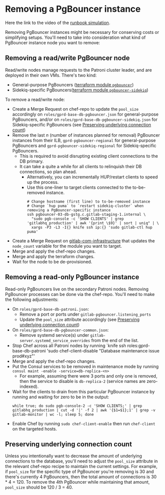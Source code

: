 # Removing a PgBouncer instance

Here the link to the video of the [runbook simulation](https://youtu.be/BGheMAGOR48).

Removing PgBouncer instances might be necessary for conserving costs or simplifying setups.
You'll need to take into consideration what kind of PgBouncer instance node you want to remove:

## Removing a read/write PgBouncer node

Read/write nodes manage requests to the Patroni cluster leader, and  are
deployed in their own VMs. There's two kind:

- General-purpose PgBouncers ([terraform module
  `pgbouncer`](https://ops.gitlab.net/gitlab-com/gitlab-com-infrastructure/blob/021bcfc4d0c3fd425bdfc69ab2139a6033cdbfd2/environments/gprd/main.tf#L665-689))
- Sidekiq-specific PgBouncers([terraform module
  `pgbouncer-sidekiq`](https://ops.gitlab.net/gitlab-com/gitlab-com-infrastructure/blob/master/environments/gprd/main.tf#L713-737))

To remove a read/write node:

- Create a Merge Request on chef-repo to update the `pool_size` accordingly on
  `roles/gprd-base-db-pgbouncer.json` for general-purpose PgBouncers, and/or on
  `roles/gprd-base-db-pgbouncer-sidekiq.json` for Sidekiq-specific PgBouncers
  (see [Preserving underlying connection
  count](#preserving-underlying-connection-count))
- Remove the last _n_ (number of instances planned for removal) PgBouncer instances from their ILB,
  `gprd-pgbouncer-regional` for general-purpose PgBouncers and
  `gprd-pgbouncer-sidekiq-regional` for Sidekiq-specific PgBouncers.
  - This is required to avoid disrupting existing client connections to the DB primary.
  - It can take a quite a while for all clients to relinquish their DB connections, so plan ahead.
    - Alternatively, you can incrementally HUP/restart clients to speed up the process.
    - Use this one-liner to target clients connected to the to-be-removed instance.
      ```
      # Change hostname (first line) to to-be-removed instance
      # Change `hup puma` to `restart sidekiq-cluster` when removing a PgBouncer-specific instance
      ssh pgbouncer-03-db-gstg.c.gitlab-staging-1.internal \
        "sudo pgb-console -c 'SHOW CLIENTS' | grep 'gitlabhq_production' | awk '{print \$9}' | sort | uniq" | \
        xargs -P3 -L3 -I{} knife ssh ip:{} 'sudo gitlab-ctl hup puma'
      ```
- Create a Merge Request on
  [gitlab-com-infrastructure](https://ops.gitlab.net/gitlab-com/gitlab-com-infrastructure/)
  that updates the `node_count` variable for the module you want to target.
- Merge and apply the chef-repo changes.
- Merge and apply the terraform changes.
- Wait for the node to be de-provisioned.

## Removing a read-only PgBouncer instance

Read-only PgBouncers live on the secondary Patroni nodes. Removing PgBouncer
processes can be done via the chef-repo. You'll need to make the
following adjustments:

- On `roles/gprd-base-db-patroni.json`:
  - Remove a port or ports under `gitlab-pgbouncer.listening_ports`
  - Update the `pool_size` attribute accordingly (see [Preserving underlying
    connection count](#preserving-underlying-connection-count))
- On `roles/gprd-base-db-pgbouncer-common.json`:
  - Remove systemd service(s) under `gitlab-server.systemd_service_overrides`
    from the end of the list.
- Stop Chef across all Patroni nodes by running `knife ssh roles:gprd-base-db-patroni 'sudo chef-client-disable "Database maintenance issue prod#xyz"'
- Merge and apply the chef-repo changes.
- Put the Consul services to be removed in maintenance mode by running `consul maint -enable -service=db-replica-<n>`
  - For example, assuming there were 3 ports and only one is removed, then the service to disable is `db-replica-2` (service names are zero-indexed).
- Wait for the clients to drain from this particular PgBouncer instance by running and waiting for zero to be in the output:
  ```
  while true; do sudo pgb-console-2 -c 'SHOW CLIENTS;' | grep gitlabhq_production | cut -d '|' -f 2 | awk '{$1=$1};1' | grep -v gitlab-monitor | wc -l; sleep 5; done
  ```
- Enable Chef by running `sudo chef-client-enable` then run `chef-client` on the targeted hosts.

## Preserving underlying connection count

Unless you intentionally want to decrease the amount of underlying connections
to the database, you'll need to adjust the `pool_size` attribute in the relevant
chef-repo recipe to maintain the current settings. For example, if `pool_size`
for the specific type of PgBouncer you're removing is 30 and there's currently 4
PgBouncers, then the total amount of connections is 30 * 4 = 120. To remove the 4th PgBouncer
while maintaining that amount, `pool_size` should be 120 / 3 = 40.

